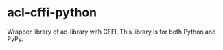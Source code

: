 # acl-cffi-python
Wrapper library of ac-library with CFFI. This library is for both Python and PyPy.
